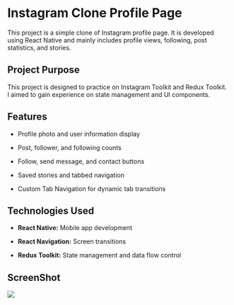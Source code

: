 # Instagram Clone Profile Page

This project is a simple clone of Instagram profile page. It is developed using React Native and mainly includes profile views, following, post statistics, and stories.

## Project Purpose

This project is designed to practice on Instagram Toolkit and Redux Toolkit. I aimed to gain experience on state management and UI components.

## Features

- Profile photo and user information display

- Post, follower, and following counts

- Follow, send message, and contact buttons

- Saved stories and tabbed navigation

- Custom Tab Navigation for dynamic tab transitions

## Technologies Used

- **React Native:** Mobile app development

- **React Navigation:** Screen transitions

- **Redux Toolkit:** State management and data flow control

## ScreenShot

![](../clone.png)
